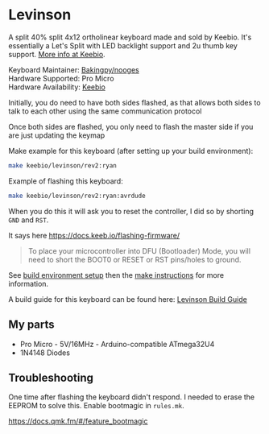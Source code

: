 Levinson
========

A split 40% split 4x12 ortholinear keyboard made and sold by Keebio. It's
essentially a Let's Split with LED backlight support and 2u thumb key support.
[More info at Keebio](https://keeb.io).

Keyboard Maintainer: [Bakingpy/nooges](https://github.com/nooges)  
Hardware Supported: Pro Micro  
Hardware Availability: [Keebio](https://keeb.io)  


Initially, you do need to have both sides flashed, as that allows both sides to
talk to each other using the same communication protocol

Once both sides are flashed, you only need to flash the master side if you are
just updating the keymap

Make example for this keyboard (after setting up your build environment):

```bash
make keebio/levinson/rev2:ryan
```

Example of flashing this keyboard:

```bash
make keebio/levinson/rev2:ryan:avrdude
```

When you do this it will ask you to reset the controller, I did so by shorting `GND` and `RST`.  

It says here https://docs.keeb.io/flashing-firmware/

> To place your microcontroller into DFU (Bootloader) Mode, you will need to
> short the BOOT0 or RESET or RST pins/holes to ground.





See [build environment setup](https://docs.qmk.fm/build_environment_setup.html) then the [make instructions](https://docs.qmk.fm/make_instructions.html) for more information.

A build guide for this keyboard can be found here: [Levinson Build Guide](https://docs.keeb.io)



## My parts

- Pro Micro - 5V/16MHz - Arduino-compatible ATmega32U4 
- 1N4148 Diodes

## Troubleshooting

One time after flashing the keyboard didn't respond.  I needed to erase the EEPROM to solve this.
Enable bootmagic in `rules.mk`.

https://docs.qmk.fm/#/feature_bootmagic
